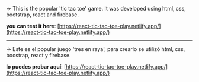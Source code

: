 => This is the popular 'tic tac toe' game. It was developed using html, css, bootstrap, react and firebase.

**you can test it here**: [https://react-tic-tac-toe-play.netlify.app/](https://react-tic-tac-toe-play.netlify.app/)

------------------------------------------------------------------------

=> Este es el popular juego 'tres en raya', para crearlo se utilizó html, css, boostrap, react y firebase.

**lo puedes probar aquí**: [https://react-tic-tac-toe-play.netlify.app/](https://react-tic-tac-toe-play.netlify.app/)